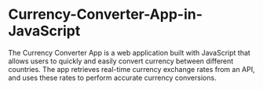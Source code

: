 # Currency-Converter-App-in-JavaScript
The Currency Converter App is a web application built with JavaScript that allows users to quickly and easily convert currency between different countries. The app retrieves real-time currency exchange rates from an API, and uses these rates to perform accurate currency conversions.
